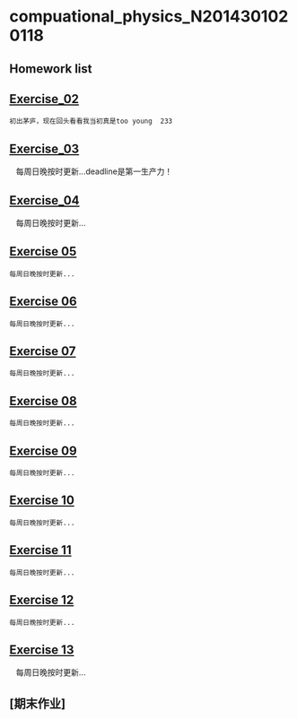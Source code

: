 # compuational_physics_N2014301020118
## Homework list 
## [Exercise_02](https://www.zybuluo.com/mdeditor#513366)
    初出茅庐，现在回头看看我当初真是too young  233
## [Exercise_03](https://www.zybuluo.com/XF/note/513375)
    每周日晚按时更新...deadline是第一生产力！
## [Exercise_04](https://www.zybuluo.com/mdeditor#525844)
    每周日晚按时更新...
## [Exercise 05](https://www.zybuluo.com/XF/note/534130) 
    每周日晚按时更新...
## [Exercise 06](https://www.zybuluo.com/XF/note/542456)
    每周日晚按时更新...
## [Exercise 07](https://www.zybuluo.com/XF/note/557965)
    每周日晚按时更新...
## [Exercise 08](https://www.zybuluo.com/XF/note/566009)
    每周日晚按时更新...
## [Exercise 09](https://www.zybuluo.com/XF/note/573715)
    每周日晚按时更新...
## [Exercise 10](https://www.zybuluo.com/XF/note/581826)
    每周日晚按时更新...
## [Exercise 11](https://www.zybuluo.com/XF/note/590038)
    每周日晚按时更新...
## [Exercise 12](https://www.zybuluo.com/XF/note/597889) 
    每周日晚按时更新...
## [Exercise 13](https://www.zybuluo.com/XF/note/605123)
    每周日晚按时更新...
## [期末作业]
